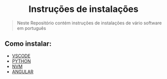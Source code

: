 <h1 align="center"> Instruções de instalações </h1>

> Neste Repositório contém instruções de instalações de vário software em português

## Como instalar:
- [VSCODE](READMEAUX/VSCODE.md)
- [PYTHON](READMEAUX/PYTHON.md)
- [NVM](READMEAUX/NVM.md)
- [ANGULAR](READMEAUX/Angular.md)
